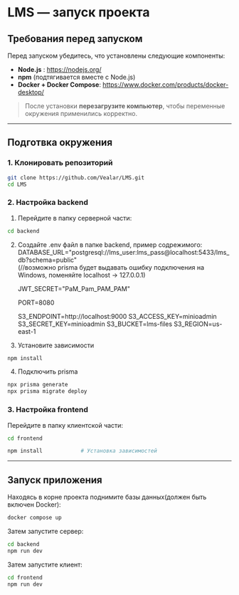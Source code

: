# LMS — запуск проекта

## Требования перед запуском

Перед запуском убедитесь, что установлены следующие компоненты:

- **Node.js** : https://nodejs.org/
- **npm** (подтягивается вместе с Node.js)
- **Docker + Docker Compose**: https://www.docker.com/products/docker-desktop/

> После установки **перезагрузите компьютер**, чтобы переменные окружения применились корректно.

---

## Подготвка окружения

### 1. Клонировать репозиторий

```bash
git clone https://github.com/Vealar/LMS.git
cd LMS
```

### 2. Настройка backend
1) Перейдите в папку серверной части:
```bash
cd backend
```

2) Создайте .env файл в папке backend, пример содрежимого:
    DATABASE_URL="postgresql://lms_user:lms_pass@localhost:5433/lms_db?schema=public"  
    (//возможно prisma будет выдавать ошибку подключения на Windows, поменяйте localhost -> 127.0.0.1)
    
    JWT_SECRET="PaM_Pam_PAM_PAM"
    
    PORT=8080
    
    S3_ENDPOINT=http://localhost:9000
    S3_ACCESS_KEY=minioadmin
    S3_SECRET_KEY=minioadmin
    S3_BUCKET=lms-files
    S3_REGION=us-east-1
4) Установите зависимости 
```bash
npm install           
```
4) Подключить prisma
```bash
npx prisma generate
npx prisma migrate deploy
```
### 3. Настройка frontend
Перейдите в папку клиентской части:
```bash
cd frontend
```
```bash
npm install            # Установка зависимостей
```

---

## Запуск приложения
Находясь в корне проекта поднимите базы данных(должен быть включен Docker):
```bash
docker compose up
```
Затем запустите сервер:
```bash
cd backend
npm run dev
```

Затем запустите клиент:
```bash
cd frontend
npm run dev
```
